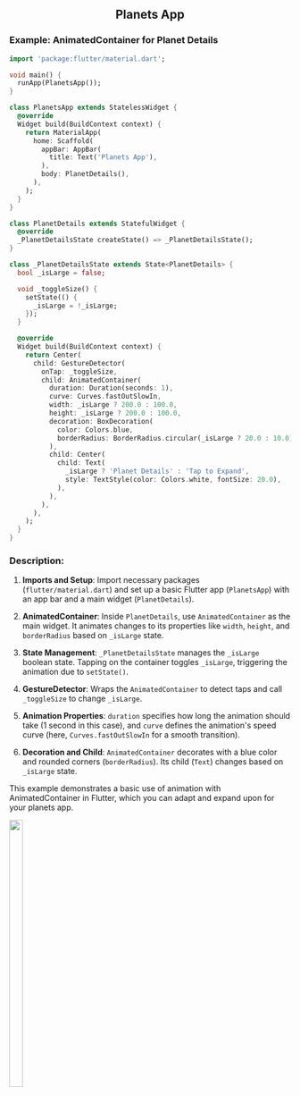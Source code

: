 <h2 align = "center">  Planets App </h2>


### Example: AnimatedContainer for Planet Details

```dart
import 'package:flutter/material.dart';

void main() {
  runApp(PlanetsApp());
}

class PlanetsApp extends StatelessWidget {
  @override
  Widget build(BuildContext context) {
    return MaterialApp(
      home: Scaffold(
        appBar: AppBar(
          title: Text('Planets App'),
        ),
        body: PlanetDetails(),
      ),
    );
  }
}

class PlanetDetails extends StatefulWidget {
  @override
  _PlanetDetailsState createState() => _PlanetDetailsState();
}

class _PlanetDetailsState extends State<PlanetDetails> {
  bool _isLarge = false;

  void _toggleSize() {
    setState(() {
      _isLarge = !_isLarge;
    });
  }

  @override
  Widget build(BuildContext context) {
    return Center(
      child: GestureDetector(
        onTap: _toggleSize,
        child: AnimatedContainer(
          duration: Duration(seconds: 1),
          curve: Curves.fastOutSlowIn,
          width: _isLarge ? 200.0 : 100.0,
          height: _isLarge ? 200.0 : 100.0,
          decoration: BoxDecoration(
            color: Colors.blue,
            borderRadius: BorderRadius.circular(_isLarge ? 20.0 : 10.0),
          ),
          child: Center(
            child: Text(
              _isLarge ? 'Planet Details' : 'Tap to Expand',
              style: TextStyle(color: Colors.white, fontSize: 20.0),
            ),
          ),
        ),
      ),
    );
  }
}
```

### Description:

1. **Imports and Setup**: Import necessary packages (`flutter/material.dart`) and set up a basic Flutter app (`PlanetsApp`) with an app bar and a main widget (`PlanetDetails`).

2. **AnimatedContainer**: Inside `PlanetDetails`, use `AnimatedContainer` as the main widget. It animates changes to its properties like `width`, `height`, and `borderRadius` based on `_isLarge` state.

3. **State Management**: `_PlanetDetailsState` manages the `_isLarge` boolean state. Tapping on the container toggles `_isLarge`, triggering the animation due to `setState()`.

4. **GestureDetector**: Wraps the `AnimatedContainer` to detect taps and call `_toggleSize` to change `_isLarge`.

5. **Animation Properties**: `duration` specifies how long the animation should take (1 second in this case), and `curve` defines the animation's speed curve (here, `Curves.fastOutSlowIn` for a smooth transition).

6. **Decoration and Child**: `AnimatedContainer` decorates with a blue color and rounded corners (`borderRadius`). Its child (`Text`) changes based on `_isLarge` state.

This example demonstrates a basic use of animation with AnimatedContainer in Flutter, which you can adapt and expand upon for your planets app.




<img src = "" width=22% height=35%>
